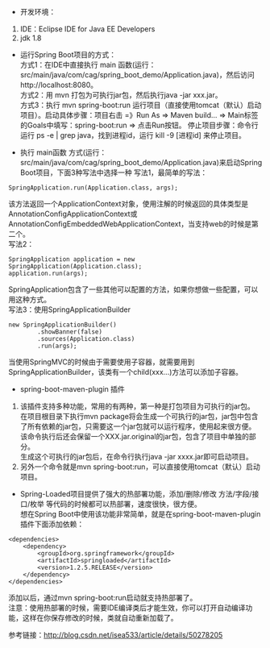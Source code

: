 * 开发环境：
1. IDE：Eclipse IDE for Java EE Developers
2. jdk 1.8  

* 运行Spring Boot项目的方式：  
方式1：在IDE中直接执行 main 函数(运行：src/main/java/com/cag/spring_boot_demo/Application.java)，然后访问http://localhost:8080。  
方式2：用 mvn 打包为可执行jar包，然后执行java -jar xxx.jar。  
方式3：执行 mvn spring-boot:run 运行项目（直接使用tomcat（默认）启动项目）。启动具体步骤：项目右击 =》Run As => Maven build... => Main标签的Goals中填写：spring-boot:run => 点击Run按钮。 停止项目步骤：命令行运行 ps -e | grep java，找到进程id，运行 kill -9 [进程id] 来停止项目。  

* 执行 main函数 方式(运行：src/main/java/com/cag/spring_boot_demo/Application.java)来启动Spring Boot项目，下面3种写法中选择一种 
写法1，最简单的写法：  
```  
SpringApplication.run(Application.class, args);  
```  
该方法返回一个ApplicationContext对象，使用注解的时候返回的具体类型是AnnotationConfigApplicationContext或AnnotationConfigEmbeddedWebApplicationContext，当支持web的时候是第二个。  
写法2：  
```  
SpringApplication application = new SpringApplication(Application.class);  
application.run(args);  
```  
SpringApplication包含了一些其他可以配置的方法，如果你想做一些配置，可以用这种方式。  
写法3：使用SpringApplicationBuilder  
```  
new SpringApplicationBuilder()
        .showBanner(false)
        .sources(Application.class)
        .run(args);  
```  
当使用SpringMVC的时候由于需要使用子容器，就需要用到SpringApplicationBuilder，该类有一个child(xxx...)方法可以添加子容器。  


* spring-boot-maven-plugin 插件
1. 该插件支持多种功能，常用的有两种，第一种是打包项目为可执行的jar包。    
在项目根目录下执行mvn package将会生成一个可执行的jar包，jar包中包含了所有依赖的jar包，只需要这一个jar包就可以运行程序，使用起来很方便。该命令执行后还会保留一个XXX.jar.original的jar包，包含了项目中单独的部分。    
生成这个可执行的jar包后，在命令行执行java -jar xxxx.jar即可启动项目。    
2. 另外一个命令就是mvn spring-boot:run，可以直接使用tomcat（默认）启动项目。    


* Spring-Loaded项目提供了强大的热部署功能，添加/删除/修改 方法/字段/接口/枚举 等代码的时候都可以热部署，速度很快，很方便。  
想在Spring Boot中使用该功能非常简单，就是在spring-boot-maven-plugin插件下面添加依赖：  
```
<dependencies>
    <dependency>
        <groupId>org.springframework</groupId>
        <artifactId>springloaded</artifactId>
        <version>1.2.5.RELEASE</version>
    </dependency>
</dependencies>
```
添加以后，通过mvn spring-boot:run启动就支持热部署了。  
注意：使用热部署的时候，需要IDE编译类后才能生效，你可以打开自动编译功能，这样在你保存修改的时候，类就自动重新加载了。    


参考链接：http://blog.csdn.net/isea533/article/details/50278205